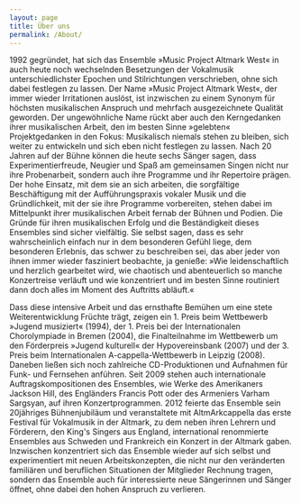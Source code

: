 ```yaml
---
layout: page
title: Über uns
permalink: /About/
---
```


1992 gegründet, hat sich das Ensemble »Music Project Altmark West« in auch heute noch wechselnden Besetzungen der Vokalmusik unterschiedlichster Epochen und Stilrichtungen verschrieben, ohne sich dabei festlegen zu lassen. Der Name »Music Project Altmark West«, der immer wieder Irritationen auslöst, ist inzwischen zu einem Synonym für höchsten musikalischen Anspruch und mehrfach ausgezeichnete Qualität geworden. Der ungewöhnliche Name rückt aber auch den Kerngedanken ihrer musikalischen Arbeit, den im besten Sinne »gelebten« Projektgedanken in den Fokus: Musikalisch niemals stehen zu bleiben, sich weiter zu entwickeln und sich eben nicht festlegen zu lassen.
Nach 20 Jahren auf der Bühne können die heute sechs Sänger sagen, dass Experimentierfreude, Neugier und Spaß am gemeinsamen Singen nicht nur ihre Probenarbeit, sondern auch ihre Programme und ihr Repertoire prägen. Der hohe Einsatz, mit dem sie an sich arbeiten, die sorgfältige Beschäftigung mit der Aufführungspraxis vokaler Musik und die Gründlichkeit, mit der sie ihre Programme vorbereiten, stehen dabei im Mittelpunkt ihrer musikalischen Arbeit fernab der Bühnen und Podien. Die Gründe für ihren musikalischen Erfolg und die Beständigkeit dieses Ensembles sind sicher vielfältig. Sie selbst sagen, dass es sehr wahrscheinlich einfach nur in dem besonderen Gefühl liege, dem besonderen Erlebnis, das schwer zu beschreiben sei, das aber jeder von ihnen immer wieder fasziniert beobachte, ja genieße: »Wie leidenschaftlich und herzlich gearbeitet wird, wie chaotisch und abenteuerlich so manche Konzertreise verläuft und wie konzentriert und im besten Sinne routiniert dann doch alles im Moment des Auftritts abläuft.«

Dass diese intensive Arbeit und das ernsthafte Bemühen um eine stete Weiterentwicklung Früchte trägt, zeigen ein 1. Preis beim Wettbewerb »Jugend musiziert« (1994), der 1. Preis bei der Internationalen Chorolympiade in Bremen (2004), die Finalteilnahme im Wettbewerb um den Förderpreis »Jugend kulturell« der Hypovereinsbank (2007) und der 3. Preis beim Internationalen A-cappella-Wettbewerb in Leipzig (2008). Daneben ließen sich noch zahlreiche CD-Produktionen und Aufnahmen für Funk- und Fernsehen anführen. Seit 2009 stehen auch internationale Auftragskompositionen des Ensembles, wie Werke des Amerikaners Jackson Hill, des Engländers Francis Pott oder des Armeniers Varham Sargsyan, auf ihren Konzertprogrammen. 2012 feierte das Ensemble sein 20jähriges Bühnenjubiläum und veranstaltete mit AltmArkcappella das erste Festival für Vokalmusik in der Altmark, zu dem neben ihren Lehrern und Förderern, den King's Singers aus England, international renommierte Ensembles aus Schweden und Frankreich ein Konzert in der Altmark gaben. Inzwischen konzentriert sich das Ensemble wieder auf sich selbst und experimentiert mit neuen Arbeitskonzepten, die nicht nur den veränderten familiären und beruflichen Situationen der Mitglieder Rechnung tragen, sondern das Ensemble auch für interessierte neue Sängerinnen und Sänger öffnet, ohne dabei den hohen Anspruch zu verlieren.